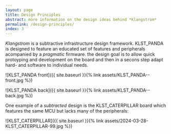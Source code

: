 ```yaml
---
layout: page
title: Design Principles
abstract: more information on the design ideas behind *Klangstrom*
permalink: /design-principles/
index: 3
---
```


*Klangstrom* is a subtractive infrastructure design framework. KLST_PANDA is designed to feature an educated set of features and peripherals acompanied by a *pragmatic* firmware. the design goal is to allow quick protoyping and development on the board and then in a secons step adapt hard- and software to individual needs.

![KLST_PANDA front]({{ site.baseurl }}{% link assets/KLST_PANDA--front.jpg %})

![KLST_PANDA back]({{ site.baseurl }}{% link assets/KLST_PANDA--back.jpg %})

One example of a *subtracted* design is the KLST_CATERPILLAR board which features the same MCU but lacks many of the peripherals:

![KLST_CATERPILLAR]({{ site.baseurl }}{% link assets/2024-03-28-KLST_CATERPILLAR-99.jpg %})

<!-- ![KLST_all_boards]({{ site.baseurl }}{% link assets/KLST_all_boards.jpg %})-->